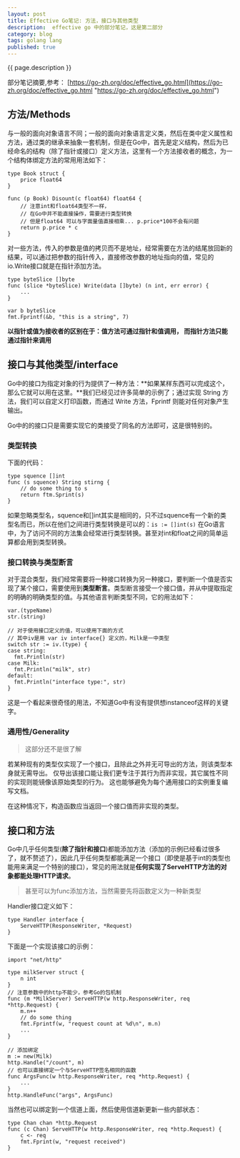 ```yaml
---
layout: post
title: Effective Go笔记: 方法，接口与其他类型
description:  effective go 中的部分笔记，这是第二部分
category: blog
tags: golang lang
published: true
---
```


{{ page.description }} 

部分笔记摘要,参考： [https://go-zh.org/doc/effective_go.html](https://go-zh.org/doc/effective_go.html "https://go-zh.org/doc/effective_go.html")

## 方法/Methods ##
与一般的面向对象语言不同；一般的面向对象语言定义类，然后在类中定义属性和方法，通过类的继承来抽象一套机制，但是在Go中，首先是定义结构，然后为已经命名的结构（除了指针或接口）定义方法，这里有一个方法接收者的概念，为一个结构体绑定方法的常用用法如下：

```
type Book struct {
	price float64
}

func (p Book) Disount(c float64) float64 {
	// 注意int和float64类型不一样，
	// 在Go中并不能直接操作，需要进行类型转换
	// 但是float64 可以与字面量值直接相乘... p.price*100不会有问题
	return p.price * c
}
```
对一些方法，传入的参数是值的拷贝而不是地址，经常需要在方法的结尾放回新的结果，可以通过把参数的指针传入，直接修改参数的地址指向的值，常见的io.Write接口就是在指针添加方法。

```
type byteSlice []byte
func (slice *byteSlice) Write(data []byte) (n int, err error) {
	...
}

var b byteSlice
fmt.Fprintf(&b, "this is a string", 7)
```
**以指针或值为接收者的区别在于：值方法可通过指针和值调用， 而指针方法只能通过指针来调用**

## 接口与其他类型/interface ##
Go中的接口为指定对象的行为提供了一种方法：**如果某样东西可以完成这个， 那么它就可以用在这里。**我们已经见过许多简单的示例了；通过实现 String 方法，我们可以自定义打印函数，而通过 Write 方法，Fprintf 则能对任何对象产生输出。

Go中的的接口只是需要实现它的类接受了同名的方法即可，这是很特别的。

### 类型转换 ###
下面的代码：

```
type squence []int
func (s squence) String stirng {
	// do some thing to s
	return ftm.Sprint(s)
}
```
如果忽略类型名，squence和[]int其实是相同的，只不过squence有一个新的类型名而已，所以在他们之间进行类型转换是可以的：``` is := []int(s) ```
在Go语言中，为了访问不同的方法集会经常进行类型转换。甚至对int和float之间的简单运算都会用到类型转换。

### 接口转换与类型断言 ###
对于混合类型，我们经常需要将一种接口转换为另一种接口，要判断一个值是否实现了某个接口，需要使用到**类型断言**。类型断言接受一个接口值，并从中提取指定的明确的明确类型的值。与其他语言判断类型不同，它的用法如下：

```
var.(typeName)
str.(string)

// 对于使用接口定义的值，可以使用下面的方式
// 其中iv是用 var iv interface{} 定义的，Milk是一中类型
switch str := iv.(type) {
case string:
  fmt.Println(str)
case Milk:
  fmt.Println("milk", str)
default:
  fmt.Println("interface type:", str)
}
```
这是一个看起来很奇怪的用法，不知道Go中有没有提供想instanceof这样的关键字。

### 通用性/Generality ###
> 这部分还不是很了解

若某种现有的类型仅实现了一个接口，且除此之外并无可导出的方法，则该类型本身就无需导出。 仅导出该接口能让我们更专注于其行为而非实现，其它属性不同的实现则能镜像该原始类型的行为。 这也能够避免为每个通用接口的实例重复编写文档。

在这种情况下，构造函数应当返回一个接口值而非实现的类型。

## 接口和方法 ##
Go中几乎任何类型(**除了指针和接口**)都能添加方法（添加的示例已经看过很多了，就不赘述了），因此几乎任何类型都能满足一个接口（即使是基于int的类型也能用来满足一个特别的接口），常见的用法就是**任何实现了ServeHTTP方法的对象都能处理HTTP请求**。

> 甚至可以为func添加方法，当然需要先将函数定义为一种新类型

Handler接口定义如下：

```
type Handler interface {
	ServeHTTP(ResponseWriter, *Request)
}
```
下面是一个实现该接口的示例：

```
import "net/http"

type milkServer struct {
	n int
}
// 注意参数中的http不能少，参考Go的包机制
func (m *MilkServer) ServeHTTP(w http.ResponseWriter, req *http.Request) {
	m.n++
	// do some thing
	fmt.Fprintf(w, "request count at %d\n", m.n)
	...
}

// 添加绑定
m := new(Milk)
http.Handle("/count", m)
// 也可以直接绑定一个与ServeHTTP签名相同的函数
func ArgsFunc(w http.ResponseWriter, req *http.Request) {
	...
}
http.HandleFunc("args", ArgsFunc)
```
当然也可以绑定到一个信道上面，然后使用信道新更新一些内部状态：

```
type Chan chan *http.Request
func (c Chan) ServeHTTP(w http.ResponseWriter, req *http.Request) {
	c <- req
	fmt.Fprint(w, "request received")
}
```
